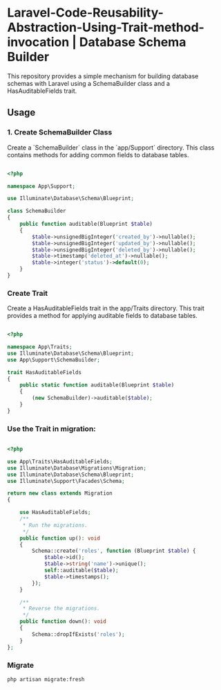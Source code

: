 # Laravel-Code-Reusability-Abstraction-Using-Trait-method-invocation | Database Schema Builder

<p>This repository provides a simple mechanism for building database schemas with Laravel using a SchemaBuilder class and a HasAuditableFields trait.</p>


## Usage

### 1. Create SchemaBuilder Class

<p>Create a `SchemaBuilder` class in the `app/Support` directory. This class contains methods for adding common fields to database tables.</p>

```php

<?php

namespace App\Support;

use Illuminate\Database\Schema\Blueprint;

class SchemaBuilder
{
    public function auditable(Blueprint $table)
    {
        $table->unsignedBigInteger('created_by')->nullable();
        $table->unsignedBigInteger('updated_by')->nullable();
        $table->unsignedBigInteger('deleted_by')->nullable();
        $table->timestamp('deleted_at')->nullable();
        $table->integer('status')->default(0);
    }
}

```

### Create Trait
<p>Create a HasAuditableFields trait in the app/Traits directory. This trait provides a method for applying auditable fields to database tables.</p>


```php

<?php

namespace App\Traits;
use Illuminate\Database\Schema\Blueprint;
use App\Support\SchemaBuilder;

trait HasAuditableFields
{
    public static function auditable(Blueprint $table)
    {
        (new SchemaBuilder)->auditable($table);
    }
}


```

### Use the Trait in migration:

```php

<?php

use App\Traits\HasAuditableFields;
use Illuminate\Database\Migrations\Migration;
use Illuminate\Database\Schema\Blueprint;
use Illuminate\Support\Facades\Schema;

return new class extends Migration
{

    use HasAuditableFields;
    /**
     * Run the migrations.
     */
    public function up(): void
    {
        Schema::create('roles', function (Blueprint $table) {
            $table->id();
            $table->string('name')->unique();
            self::auditable($table);
            $table->timestamps();
        });
    }

    /**
     * Reverse the migrations.
     */
    public function down(): void
    {
        Schema::dropIfExists('roles');
    }
};

```


### Migrate

```bash
php artisan migrate:fresh
```
